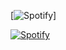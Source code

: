 


[![Spotify](/spotify?background_color=0d1117&border_color=ffffff)]

[![Spotify](https://spotify-self.vercel.app/api/spotify?background_color=0d1117&border_color=ffffff)](https://open.spotify.com/user/fbgfwizb8f1gnohw28ppde14m)
